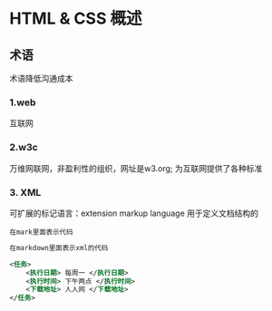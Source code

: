 # HTML & CSS 概述
## 术语
术语降低沟通成本
### 1.web
互联网
### 2.w3c
万维网联网，非盈利性的组织，网址是w3.org;
为互联网提供了各种标准

### 3. XML
可扩展的标记语言：extension markup language
用于定义文档结构的
```
在mark里面表示代码
```

```xml
在markdown里面表示xml的代码
```

```xml
<任务>
    <执行日期> 每周一 </执行日期>
    <执行时间> 下午两点 </执行时间>
    <下载地址> 人人网 </下载地址>
</任务>
```